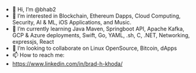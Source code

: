 - 👋 Hi, I’m @bhab2
- 👀 I’m interested in Blockchain, Ethereum Dapps, Cloud Computing, Security, AI & ML, iOS Applications, and Music.
- 🌱 I’m currently learning Java Maven, Springboot API, Apache Kafka, GCP & Azure deployments, Swift, Go, YAML, .sh, C, .NET, Networking, expressjs, React
- 💞️ I’m looking to collaborate on Linux OpenSource, Bitcoin, dApps
- 📫 How to reach me:
- https://www.linkedin.com/in/brad-h-khoda/

<!---
bhab2/bhab2 is a ✨ special ✨ repository because its `README.md` (this file) appears on your GitHub profile.
You can click the Preview link to take a look at your changes.
--->
